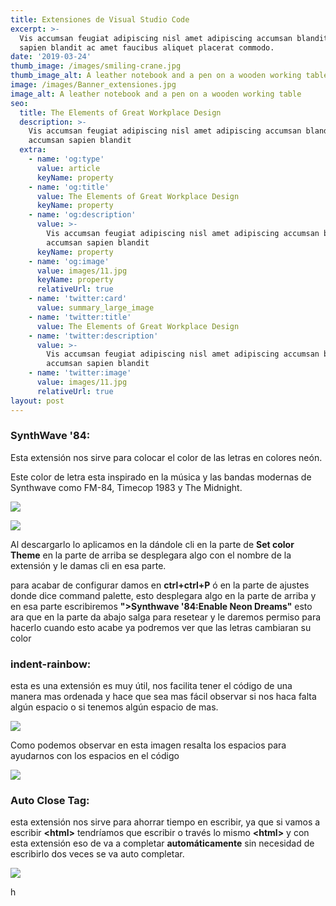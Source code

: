```yaml
---
title: Extensiones de Visual Studio Code
excerpt: >-
  Vis accumsan feugiat adipiscing nisl amet adipiscing accumsan blandit accumsan
  sapien blandit ac amet faucibus aliquet placerat commodo.
date: '2019-03-24'
thumb_image: /images/smiling-crane.jpg
thumb_image_alt: A leather notebook and a pen on a wooden working table
image: /images/Banner_extensiones.jpg
image_alt: A leather notebook and a pen on a wooden working table
seo:
  title: The Elements of Great Workplace Design
  description: >-
    Vis accumsan feugiat adipiscing nisl amet adipiscing accumsan blandit
    accumsan sapien blandit
  extra:
    - name: 'og:type'
      value: article
      keyName: property
    - name: 'og:title'
      value: The Elements of Great Workplace Design
      keyName: property
    - name: 'og:description'
      value: >-
        Vis accumsan feugiat adipiscing nisl amet adipiscing accumsan blandit
        accumsan sapien blandit
      keyName: property
    - name: 'og:image'
      value: images/11.jpg
      keyName: property
      relativeUrl: true
    - name: 'twitter:card'
      value: summary_large_image
    - name: 'twitter:title'
      value: The Elements of Great Workplace Design
    - name: 'twitter:description'
      value: >-
        Vis accumsan feugiat adipiscing nisl amet adipiscing accumsan blandit
        accumsan sapien blandit
    - name: 'twitter:image'
      value: images/11.jpg
      relativeUrl: true
layout: post
---
```

### **SynthWave '84:**

Esta extensión nos sirve para colocar el color de las letras en colores neón.

Este color de letra esta inspirado en la música y las bandas modernas de Synthwave como FM-84, Timecop 1983 y The Midnight.

![](https://pbs.twimg.com/media/EmI_bKOVoAAqvIU.png)

![](https://www.notion.so/image/https%3A%2F%2Fs3-us-west-2.amazonaws.com%2Fsecure.notion-static.com%2Fa97b2d2e-e8d3-4366-a625-f481499e6b81%2FCaptura_de_pantalla\_2021-06-28\_200236.png?table=block\&id=183e3aae-e93c-44de-85f8-431088b8e666\&spaceId=13328bea-cc89-4468-bfca-ebe605b88e65\&width=2730\&userId=514977c9-36d0-4e2d-886a-4c4d0a56974e\&cache=v2)

Al descargarlo lo aplicamos en la dándole cli en la parte de **Set color Theme** en la parte de arriba se desplegara algo con el nombre de la extensión y le damas cli en esa parte.

para acabar de configurar damos en **ctrl+ctrl+P**  ó en la parte de ajustes donde dice command palette, esto desplegara algo en la parte de arriba y en esa parte escribiremos **">Synthwave '84:Enable Neon Dreams"**  esto ara que en la parte da abajo salga para resetear y le daremos permiso para hacerlo cuando esto acabe ya podremos ver que las letras cambiaran su color

### **indent-rainbow:**

esta es una extensión es muy útil,  nos facilita tener el código de una manera mas ordenada y hace que sea mas fácil observar si nos haca falta algún espacio o si tenemos algún espacio de mas.

![](https://www.notion.so/image/https%3A%2F%2Fs3-us-west-2.amazonaws.com%2Fsecure.notion-static.com%2F5308d892-a4bc-47d8-aeaf-32a56d73c719%2FCaptura_de_pantalla\_2021-06-29\_104952.png?table=block\&id=5c6c5106-62e6-4b2a-91e7-16540e52979d\&spaceId=13328bea-cc89-4468-bfca-ebe605b88e65\&width=2050\&userId=514977c9-36d0-4e2d-886a-4c4d0a56974e\&cache=v2)

Como podemos observar en esta imagen resalta los espacios para ayudarnos con los espacios en el código

![](https://zacharytodd.com/images/posts/20200719/vscode-indentation-indent-rainbow.png)

###

### **Auto Close Tag:**

esta extensión nos sirve para ahorrar tiempo en escribir, ya que si vamos a escribir  **\<html>** tendríamos que escribir o través lo mismo **\<html>** y con esta extensión eso de va a completar **automáticamente** sin necesidad de escribirlo dos veces se va auto completar.

![](https://www.notion.so/image/https%3A%2F%2Fs3-us-west-2.amazonaws.com%2Fsecure.notion-static.com%2F6911ed95-73b2-43c3-b586-da3cb3e5587c%2FCaptura_de_pantalla\_2021-06-29\_112821.png?table=block\&id=5e865b9d-75c8-4322-975f-3f3c7004d88c\&spaceId=13328bea-cc89-4468-bfca-ebe605b88e65\&width=2030\&userId=514977c9-36d0-4e2d-886a-4c4d0a56974e\&cache=v2)

h
